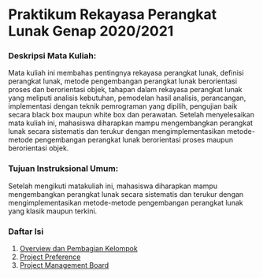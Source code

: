 # Praktikum Rekayasa Perangkat Lunak Genap 2020/2021

### Deskripsi Mata Kuliah: 
Mata kuliah ini membahas pentingnya rekayasa perangkat lunak, definisi perangkat lunak, metode pengembangan perangkat lunak berorientasi proses dan berorientasi objek, tahapan dalam rekayasa perangkat lunak yang meliputi analisis kebutuhan, pemodelan hasil analisis, perancangan, implementasi dengan teknik pemrograman yang dipilih, pengujian baik secara black box maupun white box dan perawatan. Setelah menyelesaikan mata kuliah ini, mahasiswa diharapkan mampu mengembangkan perangkat lunak secara sistematis dan terukur dengan mengimplementasikan metode-metode pengembangan perangkat lunak berorientasi proses maupun berorientasi objek.

### Tujuan Instruksional Umum: 
Setelah mengikuti matakuliah ini, mahasiswa diharapkan mampu mengembangkan perangkat lunak secara sistematis dan terukur dengan mengimplementasikan metode-metode pengembangan perangkat lunak yang klasik maupun terkini.

### Daftar Isi
1. [Overview dan Pembagian Kelompok](Pertemuan-1)
2. [Project Preference](Pertemuan-2)
3. [Project Management Board](Pertemuan-3)
